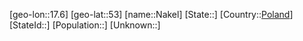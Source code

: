 ﻿---
location: [53,17.6]
type: City
tags:
- geo/City


SpocWebEntityId: 32721
isDeleted: false
confidential: public

---
[geo-lon::17.6]
[geo-lat::53]
[name::Nakel]
[State::]
[Country::[Poland](geo/Continent/Europe/Poland.md)]
[StateId::]
[Population::]
[Unknown::]

